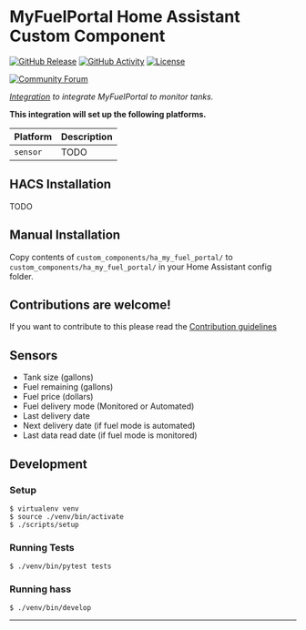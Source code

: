 # MyFuelPortal Home Assistant Custom Component

[![GitHub Release][releases-shield]][releases]
[![GitHub Activity][commits-shield]][commits]
[![License][license-shield]](LICENSE)

[![Community Forum][forum-shield]][forum]

_[Integration][ha_my_fuel_portal] to integrate MyFuelPortal to monitor tanks._

**This integration will set up the following platforms.**

| Platform | Description |
| -------- | ----------- |
| `sensor` | TODO        |

## HACS Installation

TODO

## Manual Installation

Copy contents of `custom_components/ha_my_fuel_portal/` to `custom_components/ha_my_fuel_portal/` in your Home Assistant config folder.

## Contributions are welcome!

If you want to contribute to this please read the [Contribution guidelines](CONTRIBUTING.md)

## Sensors

 - Tank size (gallons)
 - Fuel remaining (gallons)
 - Fuel price (dollars)
 - Fuel delivery mode (Monitored or Automated)
 - Last delivery date
 - Next delivery date (if fuel mode is automated)
 - Last data read date (if fuel mode is monitored)

## Development

### Setup

```
$ virtualenv venv
$ source ./venv/bin/activate
$ ./scripts/setup
```

### Running Tests

```
$ ./venv/bin/pytest tests
```

### Running hass

```
$ ./venv/bin/develop
```

***

[ha_my_fuel_portal]: https://github.com/jterrace/ha_my_fuel_portal
[commits-shield]: https://img.shields.io/github/commit-activity/y/jterrace/ha_my_fuel_portal.svg?style=for-the-badge
[commits]: https://github.com/jterrace/ha_my_fuel_portal/commits/main
[forum-shield]: https://img.shields.io/badge/community-forum-brightgreen.svg?style=for-the-badge
[forum]: https://community.home-assistant.io/
[license-shield]: https://img.shields.io/github/license/jterrace/ha_my_fuel_portal.svg?style=for-the-badge
[releases-shield]: https://img.shields.io/github/release/jterrace/ha_my_fuel_portal.svg?style=for-the-badge
[releases]: https://github.com/jterrace/ha_my_fuel_portal/releases
